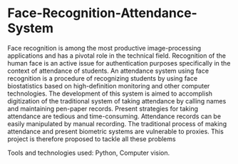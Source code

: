 # Face-Recognition-Attendance-System

Face recognition is among the most productive image-processing applications and has a pivotal role in the technical field. Recognition of the human face is an active issue for authentication purposes specifically in the context of attendance of students. An attendance system using face recognition is a procedure of recognizing students by using face biostatistics based on high-definition monitoring and other computer technologies. The development of this system is aimed to accomplish digitization of the traditional system of taking attendance by calling names and maintaining pen-paper records. Present strategies for taking attendance are tedious and time-consuming. Attendance records can be easily manipulated by manual recording. The traditional process of making attendance and present biometric systems are vulnerable to proxies. This project is therefore proposed to tackle all these problems

Tools and technologies used: Python, Computer vision.
